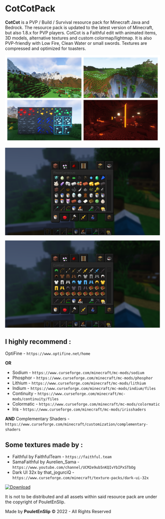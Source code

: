 # CotCotPack

**CotCot** is a PVP / Build / Survival resource pack for Minecraft Java and Bedrock. The resource pack is updated to the latest version of Minecraft, but also 1.8.x for PVP players. CotCot is a Faithful edit with animated items, 3D models, alternative textures and custom colormap/lightmap. It is also PVP-friendly with Low Fire, Clean Water or small swords. Textures are compressed and optimized for toasters.

![Branching](img/0.png)

![Branching](img/1.png)

![Branching](img/2.png)

## I highly recommend :

OptiFine - `https://www.optifine.net/home`

**OR**
* Sodium - `https://www.curseforge.com/minecraft/mc-mods/sodium`
* Phosphor - `https://www.curseforge.com/minecraft/mc-mods/phosphor`
* Lithium - `https://www.curseforge.com/minecraft/mc-mods/lithium`
* Indium - `https://www.curseforge.com/minecraft/mc-mods/indium/files`
* Continuity - `https://www.curseforge.com/minecraft/mc-mods/continuity/files`
* Colormatic - `https://www.curseforge.com/minecraft/mc-mods/colormatic`
* Iris - `https://www.curseforge.com/minecraft/mc-mods/irisshaders`

**AND**
Complementary Shaders - `https://www.curseforge.com/minecraft/customization/complementary-shaders`

## Some textures made by :

* Faithful by FaithfulTeam - `https://faithful.team`
* SamaFaithful by Aurelien_Sama - `https://www.youtube.com/channel/UCM2e9ub5nKQIvYbIPxSTbOg`
* Dark UI 32x by that_jogurciQ - `https://www.curseforge.com/minecraft/texture-packs/dark-ui-32x`

[![Download](https://www.pngall.com/wp-content/uploads/2/Downloadable-PDF-Button-PNG-Image.png)](https://github.com/PouletEnSlip/CotCotPack/releases)

It is not to be distributed and all assets within said
resource pack are under the copyright of PouletEnSlip.

Made by **PouletEnSlip** © 2022 - All Rights Reserved

